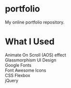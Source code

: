 # portfolio
My online portfolio repository.

# What I Used
Animate On Scroll (AOS) effect <br>
Glassmorphism UI Design <br>
Google Fonts <br>
Font Awesome Icons <br>
CSS Flexbox <br>
jQuery <br>

